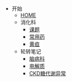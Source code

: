 - 开始
	- [HOME](/README.md) 
	- 消化科
		- [课题](/docs/课题.md)
		- [常用药](/docs/消化科常用药.md)	
		- [黄疸](/docs/黄疸.md)
	- 轮转笔记
		- [脑病科](/docs/脑病科.md)
		- [电解质](/docs/电解质.md)
		- [CKD糖代谢异常](/docs/CKD糖代谢异常.md)
	